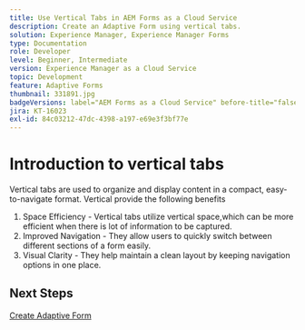 ```yaml
---
title: Use Vertical Tabs in AEM Forms as a Cloud Service
description: Create an Adaptive Form using vertical tabs.
solution: Experience Manager, Experience Manager Forms
type: Documentation
role: Developer
level: Beginner, Intermediate
version: Experience Manager as a Cloud Service
topic: Development
feature: Adaptive Forms
thumbnail: 331891.jpg
badgeVersions: label="AEM Forms as a Cloud Service" before-title="false"
jira: KT-16023
exl-id: 84c03212-47dc-4398-a197-e69e3f3bf77e
---
```

# Introduction to vertical tabs

Vertical tabs are used to organize and display content in a compact, easy-to-navigate format. Vertical provide the following benefits 
1. Space Efficiency - Vertical tabs utilize vertical space,which can be more efficient when there is lot of information to be captured.
1. Improved Navigation - They allow users to quickly switch between different sections of a form easily.
1. Visual Clarity - They help maintain a clean layout by keeping navigation options in one place.

## Next Steps

[Create Adaptive Form](./create-af.md)
